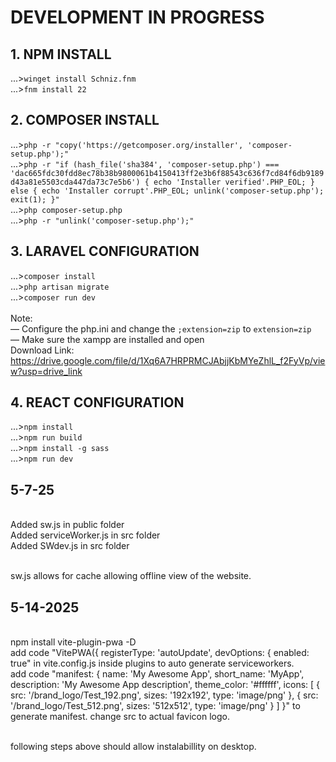 # DEVELOPMENT IN PROGRESS

## 1. NPM INSTALL
...>`winget install Schniz.fnm`
<br>...>`fnm install 22`

## 2. COMPOSER INSTALL
...>`php -r "copy('https://getcomposer.org/installer', 'composer-setup.php');"`
<br>...>`php -r "if (hash_file('sha384', 'composer-setup.php') === 'dac665fdc30fdd8ec78b38b9800061b4150413ff2e3b6f88543c636f7cd84f6db9189d43a81e5503cda447da73c7e5b6') { echo 'Installer verified'.PHP_EOL; } else { echo 'Installer corrupt'.PHP_EOL; unlink('composer-setup.php'); exit(1); }"`
<br>...>`php composer-setup.php`
<br>...>`php -r "unlink('composer-setup.php');"`

## 3. LARAVEL CONFIGURATION
...>`composer install`
<br>...>`php artisan migrate`
<br>...>`composer run dev`
<br><br>
Note: <br>
— Configure the php.ini and change the `;extension=zip` to `extension=zip`
<br>— Make sure the xampp are installed and open
<br>Download Link: https://drive.google.com/file/d/1Xq6A7HRPRMCJAbjjKbMYeZhlL_f2FyVp/view?usp=drive_link

## 4. REACT CONFIGURATION
...>`npm install`
<br>...>`npm run build`
<br>...>`npm install -g sass`
<br>...>`npm run dev`

## 5-7-25
<br> Added sw.js in public folder
<br> Added serviceWorker.js in src folder
<br> Added SWdev.js in src folder

<br> sw.js allows for cache allowing offline view of the website.

## 5-14-2025
<br> npm install vite-plugin-pwa -D
<br> add code "VitePWA({
      registerType: 'autoUpdate',
      devOptions: {
        enabled: true" in vite.config.js inside plugins to auto generate serviceworkers.
<br> add code "manifest: {
        name: 'My Awesome App',
        short_name: 'MyApp',
        description: 'My Awesome App description',
        theme_color: '#ffffff',
        icons: [
          {
            src: '/brand_logo/Test_192.png',
            sizes: '192x192',
            type: 'image/png'
          },
          {
            src: '/brand_logo/Test_512.png',
            sizes: '512x512',
            type: 'image/png'
          }
        ]
      }" to generate manifest. change src to actual favicon logo.

<br> following steps above should allow instalabillity on desktop.